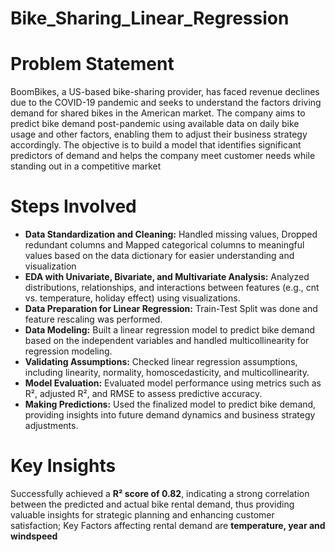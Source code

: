 # Bike_Sharing_Linear_Regression
# Problem Statement

BoomBikes, a US-based bike-sharing provider, has faced revenue declines due to the COVID-19 pandemic and seeks to understand the factors driving demand for shared bikes in the American market. The company aims to predict bike demand post-pandemic using available data on daily bike usage and other factors, enabling them to adjust their business strategy accordingly. The objective is to build a model that identifies significant predictors of demand and helps the company meet customer needs while standing out in a competitive market

# Steps Involved

- **Data Standardization and Cleaning:** Handled missing values, Dropped redundant columns and Mapped categorical columns to meaningful values based on the data dictionary for easier understanding and visualization
- **EDA with Univariate, Bivariate, and Multivariate Analysis:** Analyzed distributions, relationships, and interactions between features (e.g., cnt vs. temperature, holiday effect) using visualizations.
- **Data Preparation for Linear Regression:** Train-Test Split was done and feature rescaling was performed.
- **Data Modeling:** Built a linear regression model to predict bike demand based on the independent variables and handled multicollinearity for regression modeling.
- **Validating Assumptions:** Checked linear regression assumptions, including linearity, normality, homoscedasticity, and multicollinearity.
- **Model Evaluation:** Evaluated model performance using metrics such as R², adjusted R², and RMSE to assess predictive accuracy.
- **Making Predictions:** Used the finalized model to predict bike demand, providing insights into future demand dynamics and business strategy adjustments.

# Key Insights

Successfully achieved a **R² score of 0.82**, indicating a strong correlation between the predicted and actual bike rental demand, thus providing valuable insights for strategic planning and enhancing customer satisfaction;  Key Factors affecting rental demand are **temperature, year and windspeed**
